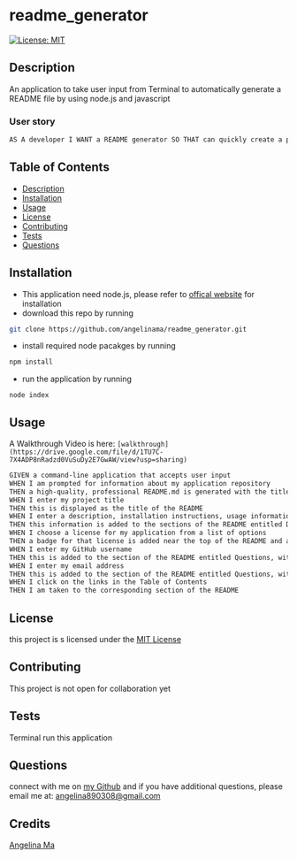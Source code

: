 # readme_generator
[![License: MIT](https://img.shields.io/badge/License-MIT-yellow.svg)](https://opensource.org/licenses/MIT)

## Description
An application to take user input from Terminal to automatically generate a README file by using node.js and javascript
### User story
```md
AS A developer I WANT a README generator SO THAT can quickly create a professional README for a new project
```
## Table of Contents
  * [Description](#description)
  * [Installation](#installation)
  * [Usage](#usage)
  * [License](#license)
  * [Contributing](#contributing)
  * [Tests](#tests)
  * [Questions](#questions)  

## Installation
- This application need node.js, please refer to [offical website](https://nodejs.org/en/download/) for installation
- download this repo by running
```bash
git clone https://github.com/angelinama/readme_generator.git
```
- install required node pacakges by running
```bash
npm install
```
- run the application by running
```
node index
```

## Usage
A Walkthrough Video is here:
`[walkthrough](https://drive.google.com/file/d/1TU7C-7X4ADP8nRadzd0VuSuDy2E7GwAW/view?usp=sharing)`

```md
GIVEN a command-line application that accepts user input
WHEN I am prompted for information about my application repository
THEN a high-quality, professional README.md is generated with the title of my project and sections entitled Description, Table of Contents, Installation, Usage, License, Contributing, Tests, and Questions
WHEN I enter my project title
THEN this is displayed as the title of the README
WHEN I enter a description, installation instructions, usage information, contribution guidelines, and test instructions
THEN this information is added to the sections of the README entitled Description, Installation, Usage, Contributing, and Tests
WHEN I choose a license for my application from a list of options
THEN a badge for that license is added near the top of the README and a notice is added to the section of the README entitled License that explains which license the application is covered under
WHEN I enter my GitHub username
THEN this is added to the section of the README entitled Questions, with a link to my GitHub profile
WHEN I enter my email address
THEN this is added to the section of the README entitled Questions, with instructions on how to reach me with additional questions
WHEN I click on the links in the Table of Contents
THEN I am taken to the corresponding section of the README
```

## License
this project is s licensed under the [MIT License](LICENSE) 
## Contributing
This project is not open for collaboration yet   
## Tests
Terminal run this application  
## Questions
connect with me on [my Github](https://github.com/angelinama) and if you have additional questions, please email me at: angelina890308@gmail.com
## Credits
[Angelina Ma](https://github.com/angelinama)